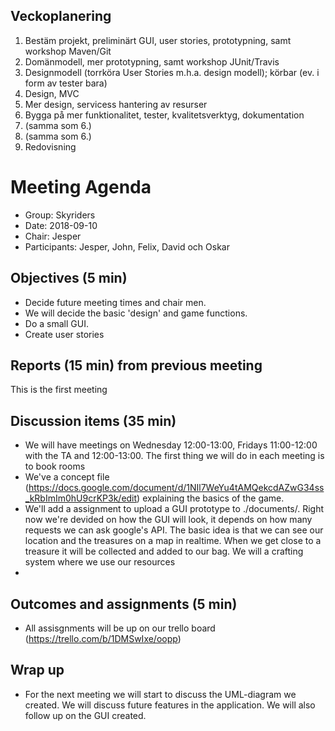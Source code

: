 ## Veckoplanering
1. Bestäm projekt, preliminärt GUI, user stories, prototypning, samt workshop Maven/Git
2. Domänmodell, mer prototypning, samt workshop JUnit/Travis
3. Designmodell (torrköra User Stories m.h.a. design modell); körbar (ev. i form av tester bara)
4. Design, MVC
5. Mer design, servicess hantering av resurser
6. Bygga på mer funktionalitet, tester, kvalitetsverktyg, dokumentation
7. (samma som 6.)
8. (samma som 6.)
9. Redovisning

# Meeting Agenda

- Group: Skyriders
- Date: 2018-09-10
- Chair: Jesper
- Participants: Jesper, John, Felix, David och Oskar


## Objectives (5 min) 

- Decide future meeting times and chair men.
- We will decide the basic 'design' and game functions.
- Do a small GUI.
- Create user stories


## Reports (15 min) from previous meeting

This is the first meeting


## Discussion items (35 min)

- We will have meetings on Wednesday 12:00-13:00, Fridays 11:00-12:00 with the TA and 12:00-13:00. The first thing we will do in each meeting is to book rooms
- We've a concept file (https://docs.google.com/document/d/1NIl7WeYu4tAMQekcdAZwG34ss_kRbImIm0hU9crKP3k/edit) explaining the basics of the game.
- We'll add a assignment to upload a GUI prototype to ./documents/. Right now we're devided on how the GUI will look, it depends on how many requests we can ask google's API. The basic idea is that we can see our location and the treasures on a map in realtime. When we get close to a treasure it will be collected and added to our bag. We will a crafting system where we use our resources
- 

## Outcomes and assignments (5 min)

- All assisgnments will be up on our trello board (https://trello.com/b/1DMSwIxe/oopp)

## Wrap up

- For the next meeting we will start to discuss the UML-diagram we created. We will discuss future features in the application. We will also follow up on the GUI created.

